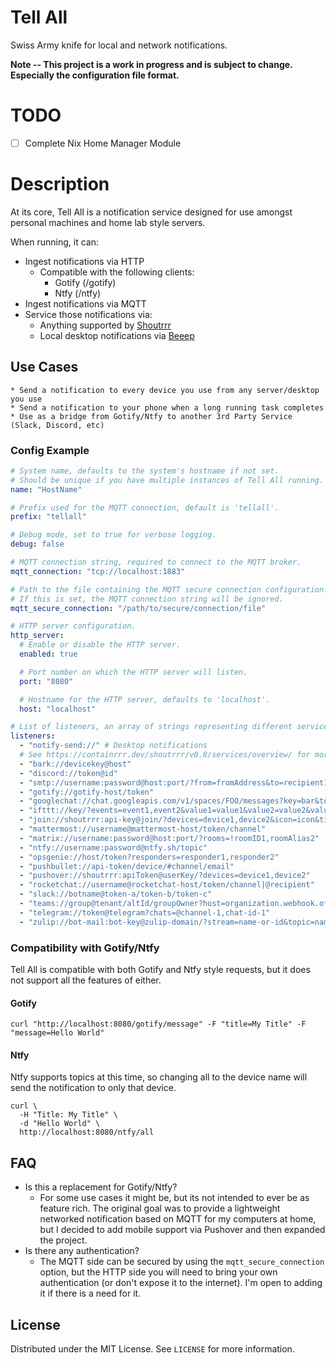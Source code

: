 # Tell All

Swiss Army knife for local and network notifications.

**Note -- This project is a work in progress and is subject to change. Especially the configuration file format.**

# TODO
- [ ] Complete Nix Home Manager Module

# Description

At its core, Tell All is a notification service designed for use amongst personal machines and home lab style servers. 

When running, it can:
 * Ingest notifications via HTTP
   * Compatible with the following clients:
     * Gotify (/gotify)
     * Ntfy (/ntfy)
 * Ingest notifications via MQTT
 * Service those notifications via:
   * Anything supported by [Shoutrrr](https://containrrr.dev/shoutrrr/v0.8/services/overview/)
   * Local desktop notifications via [Beeep](https://github.com/gen2brain/beeep)

## Use Cases
    * Send a notification to every device you use from any server/desktop you use
    * Send a notification to your phone when a long running task completes
    * Use as a bridge from Gotify/Ntfy to another 3rd Party Service (Slack, Discord, etc)

### Config Example
```yaml
# System name, defaults to the system's hostname if not set.
# Should be unique if you have multiple instances of Tell All running.
name: "HostName" 

# Prefix used for the MQTT connection, default is 'tellall'.
prefix: "tellall" 

# Debug mode, set to true for verbose logging.
debug: false 

# MQTT connection string, required to connect to the MQTT broker.
mqtt_connection: "tcp://localhost:1883"

# Path to the file containing the MQTT secure connection configuration.
# If this is set, the MQTT connection string will be ignored.
mqtt_secure_connection: "/path/to/secure/connection/file"

# HTTP server configuration.
http_server:
  # Enable or disable the HTTP server.
  enabled: true 

  # Port number on which the HTTP server will listen.
  port: "8080" 

  # Hostname for the HTTP server, defaults to 'localhost'.
  host: "localhost" 

# List of listeners, an array of strings representing different services to listen to.
listeners:
  - "notify-send://" # Desktop notifications
  # See https://containrrr.dev/shoutrrr/v0.8/services/overview/ for more details
  - "bark://devicekey@host"
  - "discord://token@id"
  - "smtp://username:password@host:port/?from=fromAddress&to=recipient1,recipient2"
  - "gotify://gotify-host/token"
  - "googlechat://chat.googleapis.com/v1/spaces/FOO/messages?key=bar&token=baz"
  - "ifttt://key/?events=event1,event2&value1=value1&value2=value2&value3=value3"
  - "join://shoutrrr:api-key@join/?devices=device1,device2&icon=icon&title=title"
  - "mattermost://username@mattermost-host/token/channel"
  - "matrix://username:password@host:port/?rooms=!roomID1,roomAlias2"
  - "ntfy://username:password@ntfy.sh/topic"
  - "opsgenie://host/token?responders=responder1,responder2"
  - "pushbullet://api-token/device/#channel/email"
  - "pushover://shoutrrr:apiToken@userKey/?devices=device1,device2"
  - "rocketchat://username@rocketchat-host/token/channel|@recipient"
  - "slack://botname@token-a/token-b/token-c"
  - "teams://group@tenant/altId/groupOwner?host=organization.webhook.office.com"
  - "telegram://token@telegram?chats=@channel-1,chat-id-1"
  - "zulip://bot-mail:bot-key@zulip-domain/?stream=name-or-id&topic=name"

```

### Compatibility with Gotify/Ntfy

Tell All is compatible with both Gotify and Ntfy style requests, but it does not support all the features of either.

#### Gotify
```shell
curl "http://localhost:8080/gotify/message" -F "title=My Title" -F "message=Hello World"
```

#### Ntfy

Ntfy supports topics at this time, so changing all to the device name will send the notification to only that device.

```shell
curl \
  -H "Title: My Title" \
  -d "Hello World" \
  http://localhost:8080/ntfy/all
```

## FAQ

 * Is this a replacement for Gotify/Ntfy?
   * For some use cases it might be, but its not intended to ever be as feature rich. The original goal was to provide a lightweight networked notification based on MQTT for my computers at home, but I decided to add mobile support via Pushover and then expanded the project.
 * Is there any authentication?
   * The MQTT side can be secured by using the `mqtt_secure_connection` option, but the HTTP side you will need to bring your own authentication (or don't expose it to the internet). I'm open to adding it if there is a need for it. 
<!-- LICENSE -->
## License

Distributed under the MIT License. See `LICENSE` for more information.
